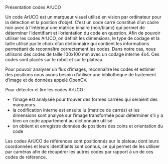 [order]:       # (2)
[title]:       # (Présentation ArUCO)
[description]: # (Documentation sur les codes ArUCO)

Présentation codes ArUCO
  
Un code ArUCO est un marqueur visuel utilisé en vision par ordinateur pour la détection et la position d’objet.
C’est un code carré constitué d’un cadre noir avec à l’intérieur une matrice binaire (noir/blanc) qui permet de
déterminer l’identifiant et l’orientation du code en question.
Afin de pouvoir utiliser les codes ArUCO, on définit les dimensions, le type de codage et la taille utilisé par le choix d’un dictionnaire qui contient les informations permettant de reconnaître correctement les codes.
Dans notre cas, nous utilisons des codes de taille 100x100 mm avec un codage interne 4x4.
Ces codes sont placés sur le robot et sur le plateau.
  
  
Pour pouvoir analyser un flux d’images, reconnaître les codes et estimer des positions nous avons besoin d’utiliser une bibliothèque de traitement d’image et de données appelé OpenCV.
  
Pour détecter et lire les codes ArUCO :
- l’image est analysée pour trouver des formes carrées qui seraient des marqueurs.
- la codification interne est ensuite lu (matrice de carrés) et les dimensions sont analysé sur l’image transformée pour déterminer s’il y a bien un code appartement au dictionnaire utilisé
- on obtient et enregistre données de positions des coins et orientation du code
  
  
Les codes ArUCO de références sont positionnés sur le plateau dont leurs coordonnées et leurs identifiants sont connus, ce qui permet de les utiliser par caméras afin de récupérer les autres codes par rapport à un de ces codes de référence.
